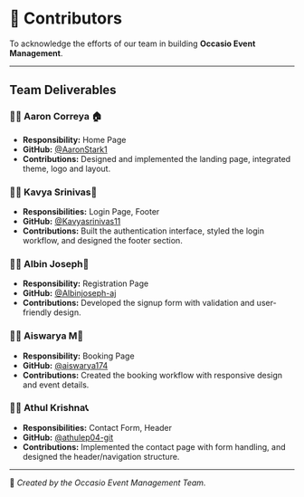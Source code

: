 # 👥 Contributors

To acknowledge the efforts of our team in building **Occasio Event Management**.  

---

## Team Deliverables

### 🧑‍💻 Aaron Correya 🏠  
- **Responsibility:** Home Page  
- **GitHub:** [@AaronStark1](https://github.com/AaronStark1)  
- **Contributions:** Designed and implemented the landing page, integrated theme, logo and layout.  

### 👩‍💻 Kavya Srinivas🔐  
- **Responsibilities:** Login Page, Footer  
- **GitHub:** [@Kavyasrinivas11](https://github.com/kavyasrinivas11)  
- **Contributions:** Built the authentication interface, styled the login workflow, and designed the footer section.  

### 👨‍💻 Albin Joseph📝  
- **Responsibility:** Registration Page  
- **GitHub:** [@Albinjoseph-aj](https://github.com/Albinjoseph-aj)  
- **Contributions:** Developed the signup form with validation and user-friendly design.  

### 👩‍💻 Aiswarya M📅  
- **Responsibility:** Booking Page  
- **GitHub:** [@aiswarya174](https://github.com/aiswarya174)  
- **Contributions:** Created the booking workflow with responsive design and event details.  

### 👨‍💻 Athul Krishna📞  
- **Responsibilities:** Contact Form, Header  
- **GitHub:** [@athulep04-git](https://github.com/athulep04-git)  
- **Contributions:** Implemented the contact page with form handling, and designed the header/navigation structure.  

---

📌 *Created by the Occasio Event Management Team.*  
